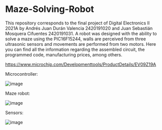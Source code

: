 # Maze-Solving-Robot
This repository corresponds to the final project of Digital Electronics II 2021A by Andrés Juan Durán Valencia 2420191020 and Juan Sebastián Mosquera Cifuentes 2420191031. A robot was designed with the ability to solve a maze using the PIC16F15244, walls are perceived from three ultrasonic sensors and movements are performed from two motors.
Here you can find all the information regarding the assembled circuit, the programmed code, manufacturing prices, among others.

https://www.microchip.com/Developmenttools/ProductDetails/EV09Z19A

Microcontroller:

![image](https://user-images.githubusercontent.com/80593258/119589079-b63b8f00-bd97-11eb-91c7-8679c418f4e9.png)

Maze robot:

![image](https://user-images.githubusercontent.com/80593258/119589164-e3883d00-bd97-11eb-8d73-7f45f639fc0e.png)

Sensors:

![image](https://user-images.githubusercontent.com/80593258/119589217-f7cc3a00-bd97-11eb-8523-c51fa7a16f41.png)

